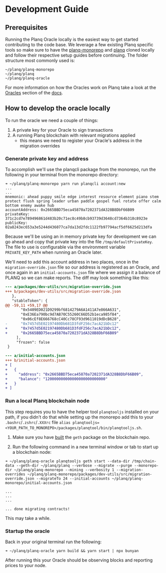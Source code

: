# Development Guide

## Prerequisites

Running the Planq Oracle locally is the easiest way to get started contributing to the code base. We leverage a few existing Planq specific tools so make sure to have the [planq-monorepo](https://github.com/planq-network/planq-monorepo) and [planq](https://github.com/planq-network/planq) cloned locally and follow their respective setup guides before continuing. The folder structure most commonly used is:

```shell
~/planq/planq-monorepo
~/planq/planq
~/planq/planq-oracle
```

For more information on how the Oracles work on Planq take a look at the [Oracles](https://docs.planq.network/planq-codebase/protocol/stability/oracles) section of the [docs](https://docs.planq.network).

<!-- todo: mention oracle blog post? -->

<!-- todo: recommendations to not run production oracle with in memory private key? -->

## How to develop the oracle locally

To run the oracle we need a couple of things:

1. A private key for your Oracle to sign transactions
2. A running Planq blockchain with relevant migrations applied
   - this means we need to register your Oracle's address in the migration overrides

### Generate private key and address

To accomplish we'll use the planqcli package from the monorepo, run the following in your terminal from the monorepo directory:

```shell
➜ ~/planq/planq-monorepo yarn run planqcli account:new
...
...
mnemonic: ahead puppy smile edge interest resource element piano stem protect flush spring leader urban paddle gospel fuel rotate offer calm bottom enemy awake hub
accountAddress: 0x2665BBD75eca45870a7202371dA328B8DbF66B09
privateKey: 371c2cd7e789496861d483b20c71ec8c49b8cb93739d3648cd7364b318c8923e
publicKey: 02a8243ec653a3e5244d436077ca7da13d2fdc1122fb97794acf5df6625d213dfa
```

Because we'll be using an in memory private key for development we can go ahead and copy that private key into the file `/tmp/defaultPrivateKey`. The file to use is configurable via the environment variable `PRIVATE_KEY_PATH` when running an Oracle later.

We'll need to add this account address in two places, once in the `migration-override.json` file so our address is registered as an Oracle, and once again in an `initial-accounts.json` file where we assign it a balance of PLANQ so we can make reports. The diff may look something like this:

```diff
--- a/packages/dev-utils/src/migration-override.json
+++ b/packages/dev-utils/src/migration-override.json
   },
   "stableToken": {
@@ -59,11 +59,17 @@
       "0x5409ED021D9299bf6814279A6A1411A7e866A631",
       "0xE36Ea790bc9d7AB70C55260C66D52b1eca985f84",
       "0x06cEf8E666768cC40Cc78CF93d9611019dDcB628",
-      "0x7457d5E02197480Db681D3fdF256c7acA21bDc12"
+      "0x7457d5E02197480Db681D3fdF256c7acA21bDc12",
+      "0x2665BBD75eca45870a7202371dA328B8DbF66B09"
     ],
     "frozen": false
 }
```

```diff
--- a/initial-accounts.json
+++ b/initial-accounts.json
+ [
+   {
+     "address": "0x2665BBD75eca45870a7202371dA328B8DbF66B09",
+     "balance": "120000000000000000000000000"
+   }
+ ]
```

### Run a local Planq blockchain node

This step requires you to have the helper tool `planqtooljs` installed on your path, if you didn't do that while setting up the monorepo add this to your `.bashrc`/`.zshrc`/`.XXXrc` file `alias planqtooljs=<YOUR_PATH_TO_MONOREPO>/packages/planqtool/bin/planqtooljs.sh`.

1. Make sure you have [built](https://github.com/planq-network/planq/blob/master/README.md#building-the-source) the `geth` package on the blockchain repo.
   
2. Run the following command in a new terminal window or tab to start up a blockchain node:

```shell
➜ ~/planq/planq-oracle planqtooljs geth start --data-dir /tmp/chain-data --geth-dir ~/planq/planq --verbose --migrate --purge --monorepo-dir ~/planq/planq-monorepo --mining --verbosity 1 --migration-overrides ~/planq/planq-monorepo/packages/dev-utils/src/migration-override.json --migrateTo 24 --initial-accounts ~/planq/planq-monorepo/initial-accounts.json

...
...
...

... done migrating contracts!
```

This may take a while.

### Startup the oracle

Back in your original terminal run the following:

```shell
➜ ~/planq/planq-oracle yarn build && yarn start | npx bunyan
```

After running this your Oracle should be observing blocks and reporting prices to your node.
